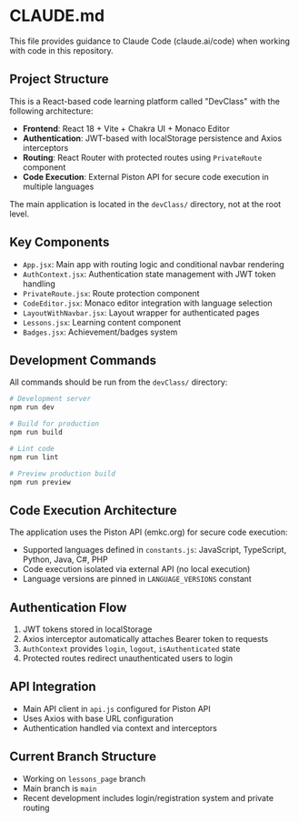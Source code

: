 # CLAUDE.md

This file provides guidance to Claude Code (claude.ai/code) when working with code in this repository.

## Project Structure

This is a React-based code learning platform called "DevClass" with the following architecture:

- **Frontend**: React 18 + Vite + Chakra UI + Monaco Editor
- **Authentication**: JWT-based with localStorage persistence and Axios interceptors
- **Routing**: React Router with protected routes using `PrivateRoute` component
- **Code Execution**: External Piston API for secure code execution in multiple languages

The main application is located in the `devClass/` directory, not at the root level.

## Key Components

- `App.jsx`: Main app with routing logic and conditional navbar rendering
- `AuthContext.jsx`: Authentication state management with JWT token handling
- `PrivateRoute.jsx`: Route protection component
- `CodeEditor.jsx`: Monaco editor integration with language selection
- `LayoutWithNavbar.jsx`: Layout wrapper for authenticated pages
- `Lessons.jsx`: Learning content component
- `Badges.jsx`: Achievement/badges system

## Development Commands

All commands should be run from the `devClass/` directory:

```bash
# Development server
npm run dev

# Build for production
npm run build

# Lint code
npm run lint

# Preview production build
npm run preview
```

## Code Execution Architecture

The application uses the Piston API (emkc.org) for secure code execution:
- Supported languages defined in `constants.js`: JavaScript, TypeScript, Python, Java, C#, PHP
- Code execution isolated via external API (no local execution)
- Language versions are pinned in `LANGUAGE_VERSIONS` constant

## Authentication Flow

1. JWT tokens stored in localStorage
2. Axios interceptor automatically attaches Bearer token to requests
3. `AuthContext` provides `login`, `logout`, `isAuthenticated` state
4. Protected routes redirect unauthenticated users to login

## API Integration

- Main API client in `api.js` configured for Piston API
- Uses Axios with base URL configuration
- Authentication handled via context and interceptors

## Current Branch Structure

- Working on `lessons_page` branch
- Main branch is `main`
- Recent development includes login/registration system and private routing